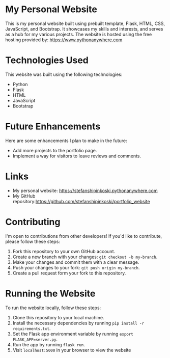 # My Personal Website

This is my personal website built using prebuilt template, Flask, HTML, CSS, JavaScript, and Bootstrap. It showcases my skills and interests, and serves as a hub for my various projects. The website is hosted using the free hosting provided by: https://www.pythonanywhere.com

# Technologies Used

This website was built using the following technologies:

- Python
- Flask
- HTML
- JavaScript
- Bootstrap

# Future Enhancements

Here are some enhancements I plan to make in the future:

- Add more projects to the portfolio page.
- Implement a way for visitors to leave reviews and comments.

# Links
- My personal website: https://stefanshipinkoski.pythonanywhere.com
- My GitHub repository:https://github.com/stefanshipinkoski/portfolio_website

# Contributing

I'm open to contributions from other developers! If you'd like to contribute, please follow these steps:

1. Fork this repository to your own GitHub account.
2. Create a new branch with your changes: `git checkout -b my-branch`.
3. Make your changes and commit them with a clear message.
4. Push your changes to your fork: `git push origin my-branch`.
5. Create a pull request form your fork to this repository.

# Running the Website

To run the website locally, follow these steps:
1. Clone this repository to your local machine.
2. Install the necessary dependencies by running `pip install -r requirements.txt`.
3. Set the Flask app environment variable by running `export FLASK_APP=server.py`.
4. Run the app by running `flask run`.
5. Visit `localhost:5000` in your browser to view the website